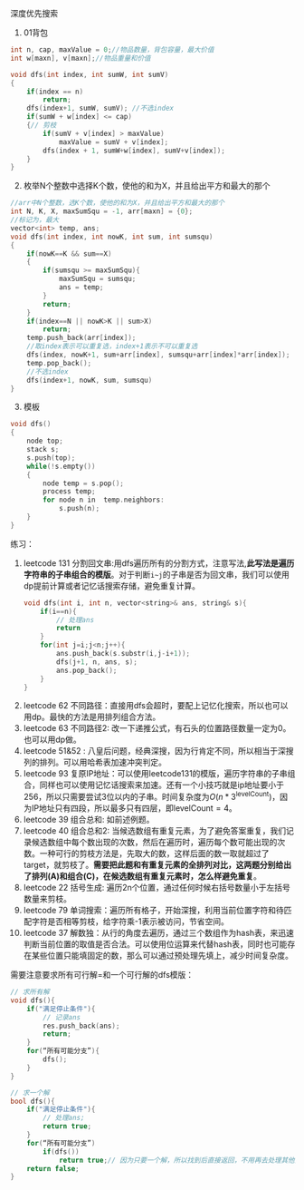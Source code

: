 深度优先搜索

1. 01背包

```c++
int n, cap, maxValue = 0;//物品数量，背包容量，最大价值
int w[maxn], v[maxn];//物品重量和价值

void dfs(int index, int sumW, int sumV)
{
    if(index == n)
        return;
    dfs(index+1, sumW, sumV); //不选index
    if(sumW + w[index] <= cap)
    {// 剪枝
        if(sumV + v[index] > maxValue)
            maxValue = sumV + v[index];
        dfs(index + 1, sumW+w[index], sumV+v[index]);
    }
}
```

2. 枚举N个整数中选择K个数，使他的和为X，并且给出平方和最大的那个

```c++
//arr中N个整数，选K个数，使他的和为X，并且给出平方和最大的那个
int N, K, X, maxSumSqu = -1, arr[maxn] = {0};
//标记为，最大
vector<int> temp, ans;
void dfs(int index, int nowK, int sum, int sumsqu)
{
    if(nowK==K && sum==X)
    {
        if(sumsqu >= maxSumSqu){
            maxSumSqu = sumsqu;
            ans = temp;
        }
        return;
    }
    if(index==N || nowK>K || sum>X)
        return;
    temp.push_back(arr[index]);
    //取index表示可以重复选，index+1表示不可以重复选
    dfs(index, nowK+1, sum+arr[index], sumsqu+arr[index]*arr[index]);
    temp.pop_back();
    //不选index
    dfs(index+1, nowK, sum, sumsqu)
}
```

3. 模板

```c++
void dfs()
{
    node top;
    stack s;
    s.push(top);
    while(!s.empty())
    {
        node temp = s.pop();
        process temp;
        for node n in  temp.neighbors:
        	s.push(n);
    }
}
```

练习：
1. leetcode 131 分割回文串:用dfs遍历所有的分割方式，注意写法,**此写法是遍历字符串的子串组合的模版**。对于判断`i~j`的子串是否为回文串，我们可以使用dp提前计算或者记忆话搜索存储，避免重复计算。
    ```c++
    void dfs(int i, int n, vector<string>& ans, string& s){
        if(i==n){
            // 处理ans
            return
        }
        for(int j=i;j<n;j++){
            ans.push_back(s.substr(i,j-i+1));
            dfs(j+1, n, ans, s);
            ans.pop_back();
        }
    }
    ```
2. leetcode 62 不同路径：直接用dfs会超时，要配上记忆化搜索，所以也可以用dp。最快的方法是用排列组合方法。
3. leetcode 63 不同路径2: 改一下递推公式，有石头的位置路径数量一定为0。也可以用dp做。
4. leetcode 51&52 : 八皇后问题，经典深搜，因为行肯定不同，所以相当于深搜列的排列。可以用哈希表加速冲突判定。
5. leetcode 93 复原IP地址：可以使用leetcode131的模版，遍历字符串的子串组合，同样也可以使用记忆话搜索来加速。还有一个小技巧就是ip地址要小于256，所以只需要尝试3位以内的子串。时间复杂度为$O(n*3^\text{levelCount})$，因为IP地址只有四段，所以最多只有四层，即$\text{levelCount}=4$。
6. leetcode 39 组合总和: 如前述例题。
7. leetcode 40 组合总和2: 当候选数组有重复元素，为了避免答案重复，我们记录候选数组中每个数出现的次数，然后在遍历时，遍历每个数可能出现的次数。一种可行的剪枝方法是，先取大的数，这样后面的数一取就超过了target，就剪枝了。**需要把此题和有重复元素的全排列对比，这两题分别给出了排列(A)和组合(C)，在候选数组有重复元素时，怎么样避免重复**。
8. leetcode 22 括号生成: 遍历2n个位置，通过任何时候右括号数量小于左括号数量来剪枝。
9. leetcode 79 单词搜索：遍历所有格子，开始深搜，利用当前位置字符和待匹配字符是否相等剪枝，给字符乘-1表示被访问，节省空间。
10. leetcode 37 解数独：从行的角度去遍历，通过三个数组作为hash表，来迅速判断当前位置的取值是否合法。可以使用位运算来代替hash表，同时也可能存在某些位置只能填固定的数，那么可以通过预处理先填上，减少时间复杂度。

需要注意要求所有可行解=和一个可行解的dfs模版：
```c++
// 求所有解
void dfs(){
    if("满足停止条件"){
        // 记录ans
        res.push_back(ans);
        return;
    }
    for(“所有可能分支”){
        dfs();
    }
}

// 求一个解
bool dfs(){
    if("满足停止条件"){
        // 处理ans;
        return true;
    }
    for(“所有可能分支”)
        if(dfs())
            return true;// 因为只要一个解，所以找到后直接返回，不用再去处理其他分支
    return false;
}
```